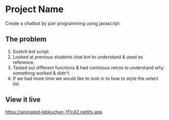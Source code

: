 # Project Name

Create a chatbot by pair programming using javascript

## The problem

1. Scetch bot script.
2. Looked at previous students chat bot to understand & used as reference.
3. Tested out different functions & had continous retros to understand why something worked & didn't.
4. If we had more time we would like to look in to how to style the select list.

## View it live

https://animated-lebkuchen-1f1c42.netlify.app


